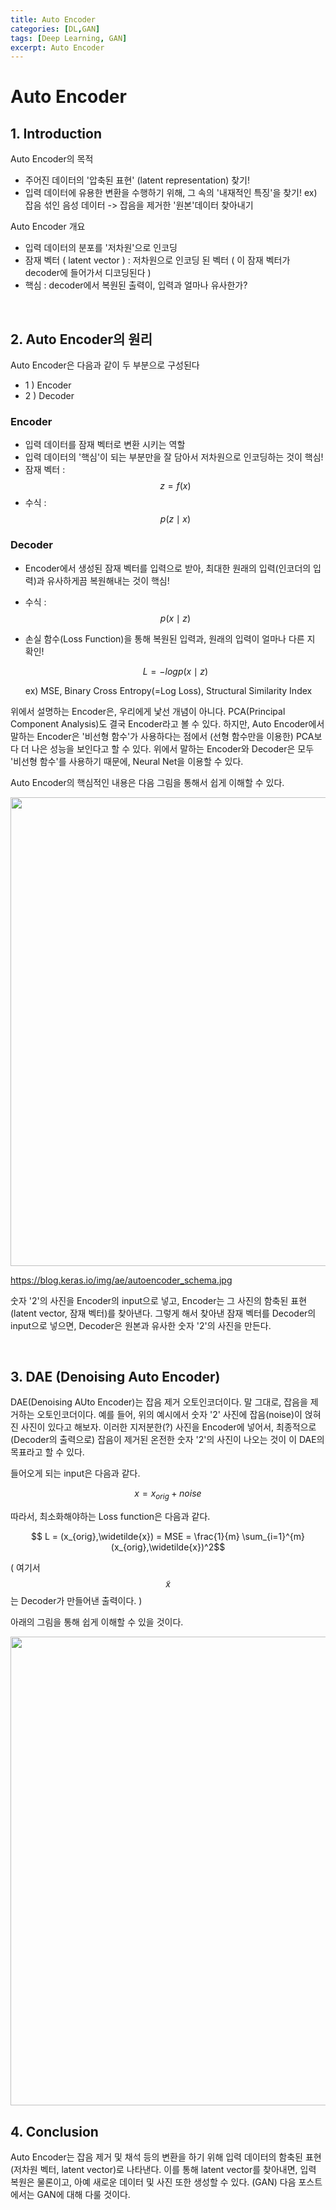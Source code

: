 ```yaml
---
title: Auto Encoder
categories: [DL,GAN]
tags: [Deep Learning, GAN]
excerpt: Auto Encoder
---
```


# Auto Encoder
<script src="https://cdn.mathjax.org/mathjax/latest/MathJax.js?config=TeX-AMS-MML_HTMLorMML" type="text/javascript"></script>

## 1. Introduction

Auto Encoder의 목적 

- 주어진 데이터의 '압축된 표현' (latent representation) 찾기!
- 입력 데이터에 유용한 변환을 수행하기 위해, 그 속의 '내재적인 특징'을 찾기!
  ex) 잡음 섞인 음성 데이터 -> 잡음을 제거한 '원본'데이터 찾아내기



Auto Encoder 개요

- 입력 데이터의 분포를 '저차원'으로 인코딩
- 잠재 벡터 ( latent vector ) : 저차원으로 인코딩 된 벡터
  ( 이 잠재 벡터가 decoder에 들어가서 디코딩된다 )
- 핵심 : decoder에서 복원된 출력이, 입력과 얼마나 유사한가?

<br>



## 2. Auto Encoder의 원리

Auto Encoder은 다음과 같이 두 부분으로 구성된다

- 1 ) Encoder
- 2 ) Decoder



### Encoder

- 입력 데이터를 잠재 벡터로 변환 시키는 역할 
- 입력 데이터의 '핵심'이 되는 부분만을 잘 담아서 저차원으로 인코딩하는 것이 핵심!
- 잠재 벡터 : $$ z = f(x) $$
- 수식 : $$p(z\mid x)$$



### Decoder

- Encoder에서 생성된 잠재 벡터를 입력으로 받아, 최대한 원래의 입력(인코더의 입력)과 유사하게끔 복원해내는 것이 핵심!

- 수식 : $$p(x\mid z)$$

- 손실 함수(Loss Function)을 통해 복원된 입력과, 원래의 입력이 얼마나 다른 지 확인!

  $$ L = -logp(x\mid z)$$

  ex) MSE, Binary Cross Entropy(=Log Loss), Structural Similarity Index



위에서 설명하는 Encoder은, 우리에게 낯선 개념이 아니다. PCA(Principal Component Analysis)도 결국 Encoder라고 볼 수 있다. 하지만, Auto Encoder에서 말하는 Encoder은 '비선형 함수'가 사용하다는 점에서 (선형 함수만을 이용한) PCA보다 더 나은 성능을 보인다고 할 수 있다. 위에서 말하는 Encoder와 Decoder은 모두 '비선형 함수'를 사용하기 때문에, Neural Net을 이용할 수 있다.



Auto Encoder의 핵심적인 내용은 다음 그림을 통해서 쉽게 이해할 수 있다.

<img src="https://blog.keras.io/img/ae/autoencoder_schema.jpg" width="750" /> 

https://blog.keras.io/img/ae/autoencoder_schema.jpg



숫자 '2'의 사진을  Encoder의 input으로 넣고, Encoder는 그 사진의 함축된 표현 (latent vector, 잠재 벡터)를 찾아낸다. 그렇게 해서 찾아낸 잠재 벡터를 Decoder의 input으로 넣으면, Decoder은 원본과 유사한 숫자 '2'의 사진을 만든다.

<br>



## 3. DAE (Denoising Auto Encoder)

DAE(Denoising AUto Encoder)는 잡음 제거 오토인코더이다. 말 그대로, 잡음을 제거하는 오토인코더이다. 예를 들어, 위의 예시에서 숫자 '2' 사진에 잡음(noise)이 얹혀진 사진이 있다고 해보자. 이러한 지저분한(?) 사진을 Encoder에 넣어서, 최종적으로 (Decoder의 출력으로) 잡음이 제거된 온전한 숫자 '2'의 사진이 나오는 것이 이 DAE의 목표라고 할 수 있다.



들어오게 되는 input은 다음과 같다.

$$ x = x_{orig} + noise $$



따라서, 최소화해야하는 Loss function은 다음과 같다.

$$ L = (x_{orig},\widetilde{x}) = MSE = \frac{1}{m} \sum_{i=1}^{m}(x_{orig},\widetilde{x})^2$$

( 여기서 $$\widetilde{x}$$ 는 Decoder가 만들어낸 출력이다. )



아래의 그림을 통해 쉽게 이해할 수 있을 것이다.

<img src="https://miro.medium.com/max/1743/1*G0V4dz4RKTKGpebeoSWB0A.png" width="750" /> 

<br>



## 4. Conclusion

Auto Encoder는 잡음 제거 및 채석 등의 변환을 하기 위해 입력 데이터의 함축된 표현(저차원 벡터, latent vector)로 나타낸다.  이를 통해 latent vector를 찾아내면, 입력 복원은 물론이고, 아예 새로운 데이터 및 사진 또한 생성할 수 있다. (GAN) 다음 포스트에서는 GAN에 대해 다룰 것이다.

